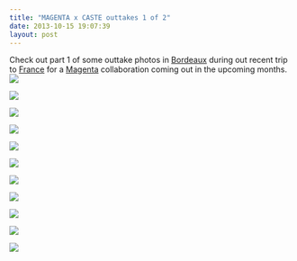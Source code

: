 ```yaml
---
title: "MAGENTA x CASTE outtakes 1 of 2"
date: 2013-10-15 19:07:39
layout: post
---
```


<p>Check out part 1 of some outtake photos in <a href="http://www.youtube.com/watch?v=TqQYH3FNAUM">Bordeaux</a> during out recent trip to <a href="http://www.youtube.com/watch?v=TqQYH3FNAUM">France</a> for a <a href="http://www.magentaskateboards.com">Magenta</a> collaboration coming out in the upcoming months. <img src="http://media.tumblr.com/e741a9b21fb17e7bd5d10e6fdbb3ee87/tumblr_inline_muq4w031621rf4blg.jpg"/></p>
<p><img src="http://media.tumblr.com/7afeb131de98238a89a60f6e69bc64be/tumblr_inline_muq4watICz1rf4blg.jpg"/></p>
<p><img src="http://media.tumblr.com/8db26e8ed391a426e611ec8df9488b75/tumblr_inline_muq4wjuMUF1rf4blg.jpg"/></p>
<p><img src="http://media.tumblr.com/535a60fc43ebef85ee14fe78a88159ea/tumblr_inline_muq4wuXOFK1rf4blg.jpg"/></p>
<p><img src="http://media.tumblr.com/763d3071b8c90f778496c97c3cabd271/tumblr_inline_muq4x87F0O1rf4blg.jpg"/></p>
<p><img src="http://media.tumblr.com/d145dd00a033a3e33ecfc341df3d4759/tumblr_inline_muq4xjpoGW1rf4blg.jpg"/></p>
<p><img src="http://media.tumblr.com/ecf73b33352cc16c05d3e47ad9d1dc98/tumblr_inline_muq4xsKSzG1rf4blg.jpg"/></p>
<p><img src="http://media.tumblr.com/f71a88acac73a8213569745ed1fc8ad8/tumblr_inline_muq4y28uAO1rf4blg.jpg"/></p>
<p><img src="http://media.tumblr.com/cf42e494d76823f3543626759cc04f82/tumblr_inline_muq4yclz2o1rf4blg.jpg"/></p>
<p><img src="http://media.tumblr.com/f627d74e5c4757bbb7dfedf1db3fc9e1/tumblr_inline_muq4ynQWHF1rf4blg.jpg"/></p>
<p><img src="http://media.tumblr.com/29b0c63aaa3b6aa79a344bcaf69df20e/tumblr_inline_muq4yyOiuR1rf4blg.jpg"/></p>
